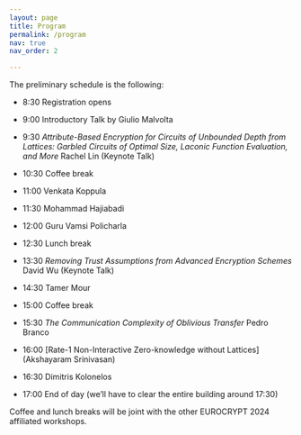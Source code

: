 ```yaml
---
layout: page
title: Program
permalink: /program
nav: true
nav_order: 2

---
```


The preliminary schedule is the following:

- 8:30	Registration opens

- 9:00	Introductory Talk by Giulio Malvolta
- 9:30	*Attribute-Based Encryption for Circuits of Unbounded Depth from Lattices: Garbled Circuits of Optimal Size, Laconic Function Evaluation, and More*
	Rachel Lin (Keynote Talk) 

- 10:30 Coffee break

- 11:00	Venkata Koppula
- 11:30	Mohammad Hajiabadi
- 12:00	Guru Vamsi Policharla

- 12:30 Lunch break

- 13:30 *Removing Trust Assumptions from Advanced Encryption Schemes*
	David Wu (Keynote Talk)
- 14:30 Tamer Mour

- 15:00 Coffee break

- 15:30 *The Communication Complexity of Oblivious Transfer*
	Pedro Branco
- 16:00 [Rate-1 Non-Interactive Zero-knowledge without Lattices](Akshayaram Srinivasan)
- 16:30 Dimitris Kolonelos

- 17:00 End of day  (we’ll have to clear the entire building around 17:30)

Coffee and lunch breaks will be joint with the other EUROCRYPT 2024 affiliated workshops.

